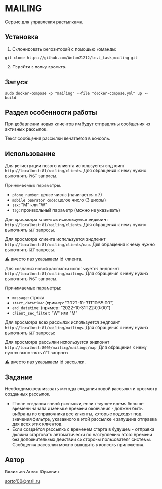 # MAILING
Cервис для управления рассылками.

## Установка

1. Склонировать репозиторий с помощью команды:

```shell
git clone https://github.com/Anton21212/test_task_mailing.git
```

2. Перейти в папку проекта.

## Запуск

```shell
sudo docker-compose -p "mailing" --file "docker-compose.yml" up --build
```



## Раздел особенности работы
    
При добавлении новых клиентов им будут отправлены сообщения из активных рассылок.

Текст сообщения рассылки печатается в консоль.



## Использование

Для регистрации нового клиента используется эндпоинт `http://localhost:81/mailing/clients`. Для обращения к нему
нужно выполнять `POST` запросы.

Принимаемые параметры:

- `phone_number`: целое число (начинается с 7)
- `mobile_operator_code`: целое число (3 цифры)
- `sex`: "M" или "W"
- `tag`: произвольный параметр (можно не указывать)

Для просмотра клиентов используется эндпоинт `http://localhost:81/mailing/clients`. Для обращения к нему
нужно выполнять `GET` запросы.


Для просмотра клиента используется эндпоинт `http://localhost:81/mailing/clients/пар`. Для обращения к нему
нужно выполнять `GET` запросы.

⚠ вместо пар указываем id клиента.

Для создания новой рассылки используется эндпоинт `http://localhost:81/mailing/mailings`. Для обращения к нему
нужно выполнять `POST` запросы.

Принимаемые параметры:

- `message`: строка
- `start_datetime`: (пример: "2022-10-31T10:55:00")
- `end_datetime`: (пример: "2022-10-31T22:00:00")
- `client_sex_filter`: "W" или "M"

Для просмотра всех рассылок используется эндпоинт `http://localhost:81/mailing/mailings`. Для обращения к нему
нужно выполнять `GET` запросы:

Для просмотра рассылки используется эндпоинт `http://localhost:8000/mailing/mailings/пар`. Для обращения к нему
нужно выполнять `GET` запросы.

⚠ вместо пар указываем id рассылки.


## Задание

Необходимо реализовать методы создания новой рассылки и просмотр созданных рассылок.

- После создания новой рассылки, если текущее время больше времени начала и меньше времени окончания - должны быть выбраны из справочника все клиенты, которые подходят под значения фильтра, указанного в этой рассылке и запущена отправка для всех этих клиентов.
- Если создаётся рассылка с временем старта в будущем - отправка должна стартовать автоматически по наступлению этого времени без дополнительных действий со стороны пользователя системы.
Сообщения рассылки можно выводить в консоль приложения.



## Автор

Васильев Антон Юрьевич

sortof00@mail.ru
